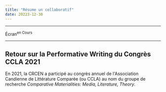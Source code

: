 ```yaml
---
title: "Résume un collaboratif"
date: 20223-12-30
---
```


---

Écran<sup>en Cours</sup>

----
## Retour sur la Performative Writing du Congrès CCLA 2021

En 2021, la CRCEN a participé au congrès annuel de l'Association Candienne de Littérature Comparée (ou CCLA) au nom du groupe de recherche *Comparative Materialities: Media, Literature, Theory*.  